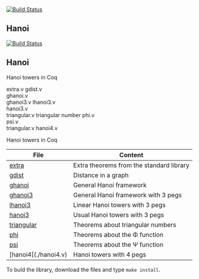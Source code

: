 [![Build Status](https://travis-ci.org/thery/hanoi.svg?branch=master)](https://travis-ci.org/thery/hanoi)

## Hanoi



[![Build Status](https://travis-ci.org/thery/hanoi.svg?branch=master)](https://travis-ci.org/thery/hanoi)

## Hanoi

Hanoi towers in Coq

  extra.v 
  gdist.v  
  ghanoi.v  
  ghanoi3.v 
  lhanoi3.v  
  hanoi3.v  
  triangular.v   triangular number
  phi.v          
  psi.v  
  triangular.v
  hanoi4.v  

Hanoi towers in Coq



| File                              |  Content                                 | 
| --------------------------------- | -----------------------------------------| 
| [extra](./extra.v)                | Extra theorems from the standard library |
[ gdist](./gdist.v)                 | Distance in a graph                      |
| [ghanoi](./ghanoi.v)              | General Hanoi framework                  |
| [ghanoi3](./ghanoi3.v)            | General Hanoi framework with 3 pegs      |
| [lhanoi3](./lhanoi3.v)            | Linear Hanoi towers with 3 pegs          |
| [hanoi3](./hanoi3.v)              | Usual Hanoi towers with 3 pegs           |
| [triangular](./triangular.v)      | Theorems about triangular numbers        |
| [phi](./phi.v)                    | Theorems about the Φ function            |
| [psi](./psi.v)                    | Theorems about the Ψ function            |
| [hanoi4[(./hanoi4.v)              | Hanoi towers with 4 pegs                 |


To buld the library, download the files and type ```make install```.
